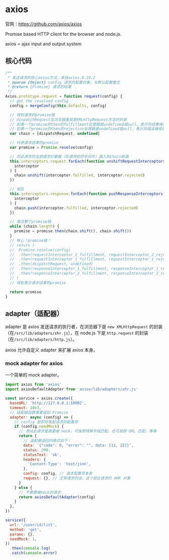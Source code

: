 # axios

官网：<https://github.com/axios/axios>

Promise based HTTP client for the browser and node.js.

axios = ajax input and output system

## 核心代码

```js
/**
 * 发送请求的核心axios方法，来自axios.0.19.2
 * @param {Object} config 请求的配置对象，与默认配置整合
 * @return {Promise} 请求的结果
 */
Axios.prototype.request = function request(config) {
  // get the resolved config
  config = mergeConfig(this.defaults, config)

  // 得到请求的promise链
  // dispatchRequest在浏览器里就是XMLHttpRequest方法的封装
  // 如果一个promise的then的fulfillment处理器是undefined或null，表示将结果继续传递下去
  // 如果一个promise的then的rejection处理器是undefined或null，表示将错误继续抛出
  var chain = [dispatchRequest, undefined]

  // 代表请求结果的promise
  var promise = Promise.resolve(config)

  // 将此请求的全部请求拦截器（在请求前的中间件）插入到chain前面
  this.interceptors.request.forEach(function unshiftRequestInterceptors(
    interceptor
  ) {
    chain.unshift(interceptor.fulfilled, interceptor.rejected)
  })

  // 相反
  this.interceptors.response.forEach(function pushResponseInterceptors(
    interceptor
  ) {
    chain.push(interceptor.fulfilled, interceptor.rejected)
  })

  // 激活整个promise链
  while (chain.length) {
    promise = promise.then(chain.shift(), chain.shift())
  }
  // 核心！promise链！
  // return (
  //  Promise.resolve(config)
  //  .then(requestInterceptor_2_fulfillment, requestInterceptor_2_rejection)
  //  .then(requestInterceptor_1_fulfillment, requestInterceptor_1_rejection)
  //  .then(dispatchRequest, undefined)
  //  .then(responseInterceptor_1_fulfillment, responseInterceptor_1_rejection)
  //  .then(responseInterceptor_2_fulfillment, responseInterceptor_2_rejection)
  // )
  // 得到表示请求结果的promise

  return promise
}
```

## adapter（适配器）

adapter 是 axios 发送请求的执行者，在浏览器下是 `new XMLHttpRequest` 的封装（在`/src/lib/adapters/xhr.js`），在 node.js 下是 `http.request` 的封装（在`/src/lib/adapters/http.js`）。

axios 允许自定义 adapter 来扩展 axios 本身。

### mock adapter for axios

一个简单的 mock adapter。

```js
import axios from 'axios'
import axiosDefaultAdapter from 'axios/lib/adapters/xhr.js'

const service = axios.create({
  baseURL: 'http://127.0.0.1:10002',
  timeout: 10e3,
  // 适配器函数需要返回 Promise
  adapter: async (config) => {
    // config 是即将发起请求的配置项
    if (config.needMock) {
      // 测试此请求是需要被 mock，可按照特殊字段匹配，也可按照 URL 匹配，等等
      return {
        // 适配器返回的格式如下：
        data: '{"code": 0, "error": "", data: [11, 22]}',
        status: 200,
        statusText: 'ok',
        headers: {
          'Content-Type': 'text/json',
        },
        config: config, // 请求配置项本身
        request: {}, // 正常请求的话，这个是此请求的 XHR 对象
      }
    } else {
      // 不需要被mock的请求
      return axiosDefaultAdapter(config)
    }
  },
})

service({
  url: '/user/id/list',
  method: 'get',
  params: {},
  needMock: 1,
})
  .then(console.log)
  .catch(console.error)
```
